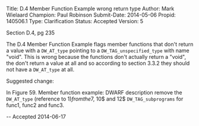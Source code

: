 Title:       D.4 Member Function Example wrong return type
Author:      Mark Wielaard
Champion:    Paul Robinson
Submit-Date: 2014-05-06
Propid:      140506.1
Type:        Clarification
Status:      Accepted
Version:     5

Section D.4, pg 235

The D.4 Member Function Example flags member functions that don't return a value
with a `DW_AT_type` pointing to a `DW_TAG_unspecified_type` with name "void". This is
wrong because the functions don't actually return a "void", the don't return a
value at all and so according to section 3.3.2 they should not have a `DW_AT_type` at all.

Suggested change:

In Figure 59. Member function example: DWARF description remove the `DW_AT_type`
(reference to 1$) from the 7$, 10$ and 12$ `DW_TAG_subprograms` for func1, func2 and func3.

--
Accepted 2014-06-17
